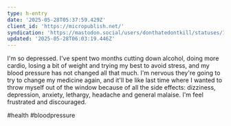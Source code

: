 ```yaml
---
type: h-entry
date: '2025-05-28T05:37:59.429Z'
client_id: 'https://micropublish.net/'
syndication: 'https://mastodon.social/users/donthatedontkill/statuses/114583941044771916'
updated: '2025-05-28T06:03:19.446Z'
---
```

I'm so depressed. I've spent two months cutting down alcohol, doing more cardio, losing a bit of weight and trying my best to avoid stress, and my blood pressure has not changed all that much. I'm nervous they're going to try to change my medicine again, and it'll be like last time where I wanted to throw myself out of the window because of all the side effects: dizziness, depression, anxiety, lethargy, headache and general malaise. I'm feel frustrated and discouraged.

#health #bloodpressure
